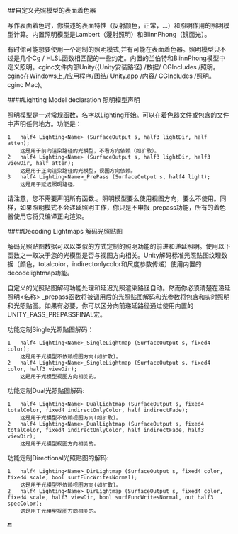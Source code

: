 ##自定义光照模型的表面着色器

写作表面着色时，你描述的表面特性（反射颜色，正常，…）和照明作用的照明模型计算。内置照明模型是Lambert（漫射照明）和BlinnPhong（镜面光）。


有时你可能想要使用一个定制的照明模式,并有可能在表面着色器。照明模型只不过是几个Cg / HLSL函数相匹配的一些约定。内置的兰伯特和BlinnPhong模型中定义照明。cginc文件内部Unity({Unity安装路径} /数据/ CGIncludes /照明。cginc在Windows上,/应用程序/团结/ Unity.app /内容/ CGIncludes /照明。cginc Mac)。

####Lighting Model declaration
照明模型声明

照明模型是一对常规函数，名字以Lighting开始。可以在着色器文件或包含的文件中声明任何地方。功能是：

	1	half4 Lighting<Name> (SurfaceOutput s, half3 lightDir, half atten); 
		这是用于前向渲染路径的光模型，不看方向依赖（如扩散）。
	2	half4 Lighting<Name> (SurfaceOutput s, half3 lightDir, half3 viewDir, half atten); 
		这是用于正向渲染路径的光模型，视图方向依赖。
	3	half4 Lighting<Name>_PrePass (SurfaceOutput s, half4 light); 
		这是用于延迟照明路径。

请注意，您不需要声明所有函数.。照明模型要么使用视图方向，要么不使用。同样，如果照明模式不会递延照明工作，你只是不申报_prepass功能，所有的着色器使用它将只编译正向渲染。

####Decoding Lightmaps
解码光照贴图

解码光照贴图数据可以以类似的方式定制的照明功能的前进和递延照明。使用以下函数之一取决于您的光模型是否与视图方向相关。Unity解码标准光照贴图纹理数据（颜色，totalcolor，indirectonlycolor和尺度参数传递）使用内置的decodelightmap功能。

自定义的光照贴图解码功能处理和延迟光照渲染路径自动。然而你必须清楚在递延照明<名称> _prepass函数将被调用后的光照贴图解码和光参数将包含和实时照明和光照贴图。如果有必要，你可以区分向前递延路径通过使用内置的UNITY_PASS_PREPASSFINAL宏。

功能定制Single光照贴图解码：

	1	half4 Lighting<Name>_SingleLightmap (SurfaceOutput s, fixed4 color); 
		这是用于光模型不依赖视图方向(如扩散)。
	2	half4 Lighting<Name>_SingleLightmap (SurfaceOutput s, fixed4 color, half3 viewDir); 
		这是用于光模型视图方向相关的。

功能定制Dual光照贴图解码:

	1	half4 Lighting<Name>_DualLightmap (SurfaceOutput s, fixed4 totalColor, fixed4 indirectOnlyColor, half indirectFade); 
		这是用于光模型不依赖视图方向(如扩散)。
	2	half4 Lighting<Name>_DualLightmap (SurfaceOutput s, fixed4 totalColor, fixed4 indirectOnlyColor, half indirectFade, half3 viewDir); 
		这是用于光模型视图方向相关的。

功能定制Directional光照贴图的解码:

	1	half4 Lighting<Name>_DirLightmap (SurfaceOutput s, fixed4 color, fixed4 scale, bool surfFuncWritesNormal); 
		这是用于光模型不依赖视图方向(如扩散)。
	2	half4 Lighting<Name>_DirLightmap (SurfaceOutput s, fixed4 color, fixed4 scale, half3 viewDir, bool surfFuncWritesNormal, out half3 specColor); 
		这是用于光模型视图方向相关的。
		
		
🔚